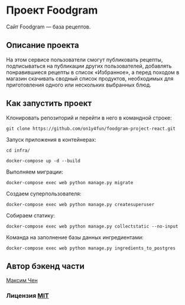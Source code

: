 # Проект Foodgram

Сайт Foodgram — база рецептов.

## Описание проекта

На этом сервисе пользователи смогут публиковать рецепты, подписываться на публикации других пользователей, добавлять понравившиеся рецепты в список «Избранное», а перед походом в магазин скачивать сводный список продуктов, необходимых для приготовления одного или нескольких выбранных блюд.


## Как запустить проект

Клонировать репозиторий и перейти в него в командной строке:

```
git clone https://github.com/on1y4fun/foodgram-project-react.git

```
Запуск приложения в контейнерах:

```
cd infra/
```
```
docker-compose up -d --build
```

Выполняем миграции:

```
docker-compose exec web python manage.py migrate
```

Создаем суперпользователя:

```
docker-compose exec web python manage.py createsuperuser
```
Собираем статику:

```
docker-compose exec web python manage.py collectstatic --no-input
```
Команда на заполнение базы данных ингредиентами:

```
docker-compose exec web python manage.py ingredients_to_postgres
```

## Автор бэкенд части

[Максим Чен](https://github.com/on1y4fun)

### Лицензия [MIT](https://opensource.org/licenses/MIT)
